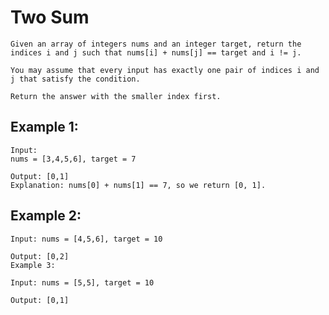 # Two Sum

    Given an array of integers nums and an integer target, return the indices i and j such that nums[i] + nums[j] == target and i != j.

    You may assume that every input has exactly one pair of indices i and j that satisfy the condition.

    Return the answer with the smaller index first.

## Example 1:

    Input: 
    nums = [3,4,5,6], target = 7
    
    Output: [0,1]
    Explanation: nums[0] + nums[1] == 7, so we return [0, 1].

## Example 2:

    Input: nums = [4,5,6], target = 10
    
    Output: [0,2]
    Example 3:
    
    Input: nums = [5,5], target = 10

    Output: [0,1]


